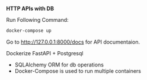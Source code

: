 **HTTP APIs with DB**

Run Following Command:

```bash
docker-compose up
```

Go to http://127.0.0.1:8000/docs for API documentaion.

Dockerize FastAPI + Postgresql

-   SQLAlchemy ORM for db operations
-   Docker-Compose is used to run multiple containers
